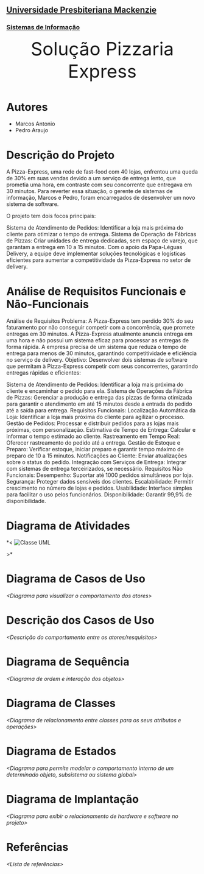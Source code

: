 <h2><a href= "https://www.mackenzie.br">Universidade Presbiteriana Mackenzie</a></h2>
<h3><a href= "https://www.mackenzie.br/graduacao/sao-paulo-higienopolis/sistemas-de-informacao">Sistemas de Informação</a></h3>


<font size="+22"><center>
Solução Pizzaria Express
</center></font>


# Autores

* Marcos Antonio
* Pedro Araujo


# Descrição do Projeto

A Pizza-Express, uma rede de fast-food com 40 lojas, enfrentou uma queda de 30% em suas vendas devido a um serviço de entrega lento, que prometia uma hora, em contraste com seu concorrente que entregava em 30 minutos. Para reverter essa situação, o gerente de sistemas de informação, Marcos e Pedro, foram encarregados de desenvolver um novo sistema de software.

O projeto tem dois focos principais:

Sistema de Atendimento de Pedidos: Identificar a loja mais próxima do cliente para otimizar o tempo de entrega.
Sistema de Operação de Fábricas de Pizzas: Criar unidades de entrega dedicadas, sem espaço de varejo, que garantam a entrega em 10 a 15 minutos.
Com o apoio da Papa-Léguas Delivery, a equipe deve implementar soluções tecnológicas e logísticas eficientes para aumentar a competitividade da Pizza-Express no setor de delivery.

# Análise de Requisitos Funcionais e Não-Funcionais

Análise de Requisitos
Problema: A Pizza-Express tem perdido 30% do seu faturamento por não conseguir competir com a concorrência, que promete entregas em 30 minutos. A Pizza-Express atualmente anuncia entrega em uma hora e não possui um sistema eficaz para processar as entregas de forma rápida. A empresa precisa de um sistema que reduza o tempo de entrega para menos de 30 minutos, garantindo competitividade e eficiência no serviço de delivery.
Objetivo: Desenvolver dois sistemas de software que permitam à Pizza-Express competir com seus concorrentes, garantindo entregas rápidas e eficientes:

Sistema de Atendimento de Pedidos: Identificar a loja mais próxima do cliente e encaminhar o pedido para ela.
Sistema de Operações da Fábrica de Pizzas: Gerenciar a produção e entrega das pizzas de forma otimizada para garantir o atendimento em até 15 minutos desde a entrada do pedido até a saída para entrega. 
Requisitos Funcionais:
Localização Automática da Loja: Identificar a loja mais próxima do cliente para agilizar o processo.
Gestão de Pedidos: Processar e distribuir pedidos para as lojas mais próximas, com personalização.
Estimativa de Tempo de Entrega: Calcular e informar o tempo estimado ao cliente.
Rastreamento em Tempo Real: Oferecer rastreamento do pedido até a entrega.
Gestão de Estoque e Preparo: Verificar estoque, iniciar preparo e garantir tempo máximo de preparo de 10 a 15 minutos.
Notificações ao Cliente: Enviar atualizações sobre o status do pedido.
Integração com Serviços de Entrega: Integrar com sistemas de entrega terceirizados, se necessário.
Requisitos Não Funcionais:
Desempenho: Suportar até 1000 pedidos simultâneos por loja.
Segurança: Proteger dados sensíveis dos clientes.
Escalabilidade: Permitir crescimento no número de lojas e pedidos.
Usabilidade: Interface simples para facilitar o uso pelos funcionários.
Disponibilidade: Garantir 99,9% de disponibilidade. 

# Diagrama de Atividades

*&lt;
![Classe UML](https://github.com/user-attachments/assets/59b30010-3fd1-46b5-9621-cdd87c4a430b)


&gt;*

# Diagrama de Casos de Uso

*&lt;Diagrama para visualizar o comportamento dos atores&gt;*

# Descrição dos Casos de Uso

*&lt;Descrição do comportamento entre os atores/resquisitos&gt;*

# Diagrama de Sequência

*&lt;Diagrama de ordem e interação dos objetos&gt;*

# Diagrama de Classes

*&lt;Diagrama de relacionamento entre classes para os seus atributos e operações&gt;*

# Diagrama de Estados

*&lt;Diagrama para permite modelar o comportamento interno de um determinado objeto, subsistema ou sistema global&gt;*

# Diagrama de Implantação

*&lt;Diagrama para exibir o relacionamento de hardware e software no projeto&gt;*

# Referências

*&lt;Lista de referências&gt;*
